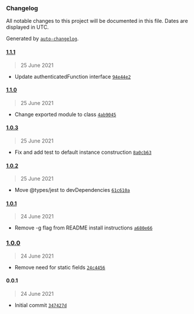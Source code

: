 ### Changelog

All notable changes to this project will be documented in this file. Dates are displayed in UTC.

Generated by [`auto-changelog`](https://github.com/CookPete/auto-changelog).

#### [1.1.1](https://github.com/MarcoABCardoso/ibmid-login/compare/1.1.0...1.1.1)

> 25 June 2021

- Update authenticatedFunction interface [`94e44e2`](https://github.com/MarcoABCardoso/ibmid-login/commit/94e44e2566420399b74ed67e2abe057718176ecd)

#### [1.1.0](https://github.com/MarcoABCardoso/ibmid-login/compare/1.0.3...1.1.0)

> 25 June 2021

- Change exported module to class [`4ab9045`](https://github.com/MarcoABCardoso/ibmid-login/commit/4ab9045582d485c7487360c26d7d82d540502ce8)

#### [1.0.3](https://github.com/MarcoABCardoso/ibmid-login/compare/1.0.2...1.0.3)

> 25 June 2021

- Fix and add test to default instance construction [`8a0cb63`](https://github.com/MarcoABCardoso/ibmid-login/commit/8a0cb6365c29e3de9b853a4497c47247119eb4fc)

#### [1.0.2](https://github.com/MarcoABCardoso/ibmid-login/compare/1.0.1...1.0.2)

> 25 June 2021

- Move @types/jest to devDependencies [`61c610a`](https://github.com/MarcoABCardoso/ibmid-login/commit/61c610a50dfa81746212974b26bc4a1170d8a877)

#### [1.0.1](https://github.com/MarcoABCardoso/ibmid-login/compare/1.0.0...1.0.1)

> 24 June 2021

- Remove -g flag from README install instructions [`a680e66`](https://github.com/MarcoABCardoso/ibmid-login/commit/a680e6655a627691f080f11fc945ab1334267a0d)

### [1.0.0](https://github.com/MarcoABCardoso/ibmid-login/compare/0.0.1...1.0.0)

> 24 June 2021

- Remove need for static fields [`24c4456`](https://github.com/MarcoABCardoso/ibmid-login/commit/24c4456f7ddbcf8cfc9f61f0e077187c95fe4929)

#### 0.0.1

> 24 June 2021

- Initial commit [`347427d`](https://github.com/MarcoABCardoso/ibmid-login/commit/347427d5d0d16c50659f2ea12049a90a2a1b4ef7)
